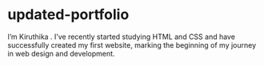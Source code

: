 # updated-portfolio
I’m Kiruthika . I’ve recently started studying HTML and CSS and have successfully created my first website, marking the beginning of my journey in web design and development.

